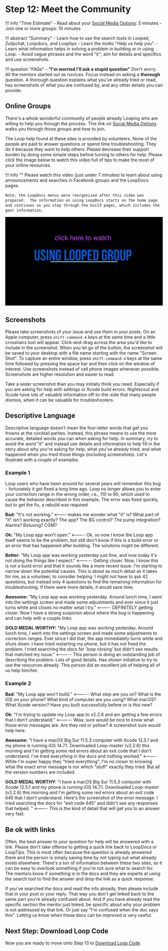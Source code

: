 # Step 12: Meet the Community

!!! info "Time Estimate"
    - Read about your [Social Media Options](../index.md#stay-in-the-loop): 5 minutes
    - Join one or more groups: 10 minutes

!!! abstract "Summary"
    - Learn how to use the search tools in Looped, Zulipchat, Loopdocs, and Looptips
    - Learn the motto "Help us help you".
    - Learn what information helps in solving a problem in building or in using Loop.
    - Avoid vague phrases and the word "it"; aim for details and specifics and use screenshots.

!!! question "FAQs"
    - **"I'm worried I'll ask a stupid question"** Don't worry. All the mentors started out as novices. Focus instead on asking a **thorough** question. A thorough question explains what you've already tried or read, has screenshots of what you are confused by, and any other details you can provide.

## Online Groups

There's a whole wonderful community of people already Looping who are willing to help you through the process. This link on [Social Media Options](../index.md#stay-in-the-loop) walks you through those groups and how to join.

The Loop help found at these sites is provided by volunteers. None of the people are paid to answer questions or spend time troubleshooting. They do it because they want to help others. Please decrease their support burden by doing some simple steps before turning to others for help. Please click the image below to watch this video full of tips to make the most of your online resources.

!!! info ""
    Please watch this video (just under 7 minutes) to learn about using announcements and searches in Facebook groups and the LoopDocs pages.

    Note, the LoopDocs menus were reorganized after this video was prepared.  The information on using LoopDocs starts on the home page and continues as you step through the build pages, which includes the gear information.   

[![img/looped-group.png](img/looped-group.png)](https://youtu.be/_vSN6C-Uo04)

## Screenshots

Please take screenshots of your issue and use them in your posts. On an Apple computer, press `shift-command-4` keys at the same time and a little crosshairs tool will appear. Click-and-drag across the area you'd like to include in the screenshot. When you let go of the button, the screenshot will be saved to your desktop with a file name starting with the name "Screen Shot". To capture an entire window, press `shift-command-4` keys at the same time followed by pressing the space bar and then click on the window of interest.  Use screenshots instead of cell phone images whenever possible. Screenshots are higher resolution and easier to read.

Take a wider screenshot than you may initially think you need. Especially if you are asking for help with settings or Xcode build errors. Nightscout and Xcode have lots of valuable information off-to-the-side that many people dismiss, when it can be valuable for troubleshooters.

## Descriptive Language

Descriptive language doesn't mean the four-letter words that get you frowns at the cocktail parties. Instead, this phrase means to use the most accurate, detailed words you can when asking for help. In summary, try to avoid the word "it" and instead use details and information to help fill in the story about why you're asking for help, what you've already tried, and what happened when you tried those things (including screenshots). Let's illustrate with a couple of examples.

### Example 1

Loop users who have been around for several years will remember this bug - fortunately it got fixed a long time ago. Loop no longer allows you to enter your correction range in the wrong order, i.e., 110 to 90, which used to cause the behavior described in this example. The error was fixed quickly, but to get the fix, a rebuild was required.

**Bad:** "It's not working." <----makes me wonder what "it" is? What part of "it" isn't working exactly? The app? The BG control? The pump integration? Alarms? Bolusing? CGM?

**Ok:** "My Loop app won't open." <---- Ok, so now I know the Loop app itself seems to be the problem, but still don't know if this is a build error or an error that has happened after building. The solutions might be different.

**Better:** "My Loop app was working yesterday just fine, and now today it's not doing the things like I expect." <----- Getting closer. Now, I know this is not a build error and that it sounds like a more recent issue. I'm starting to narrow down the potential causes. This is about as much detail as it takes for me, as a volunteer, to consider helping. I might not have to ask 42 questions, but instead only 4 questions to find the remaining information for troubleshooting. If there were more details, it would save time.

**Awesome:** "My Loop app was working yesterday. Around lunch time, I went into the settings screen and made some adjustments and ever since it just turns white and closes no matter what I try." <---- DEFINITELY getting closer. Now I have a strong suspicion about where the bug is happening and can help with a couple links.

**GOLD MEDAL WORTHY:** "My Loop app was working yesterday. Around lunch time, I went into the settings screen and made some adjustments to correction ranges. Ever since I did that, the app immediately turns white and shuts down. I have tried restarting my phone, but it has not fixed the problem. I tried searching the docs for 'loop closing' but didn't see results that matched my issue." <----- This person is doing an outstanding job of describing the problem. Lots of good details. Has shown initiative to try to use the resources already. This person did an excellent job of helping all of us help him/her.

### Example 2

**Bad:** "My Loop app won't build." <----- What step are you on? What is the iOS on your phone? What kind of computer are you using? What macOS? What Xcode version? Have you built successfully before or is this new?

**Ok:** "I'm trying to update my Loop app to v2.2.6 and am getting a few errors that I don't understand." <----- Wow, sure would be nice to know what those error messages are. Are they red or yellow? A screenshot sure would help here.

**Awesome:** "I have a macOS Big Sur 11.5.3 computer with Xcode 12.5.1 and my phone is running iOS 14.7.1. Downloaded Loop-master (v2.2.6) this morning and I'm getting some red errors about an exit code that I don't understand. I've tried everything in the docs and nothing worked." <---- While I'm super happy they "tried everything", I'm no closer to knowing what the exact error message is nor which "stuff" exactly they tried. But all the version numbers are included.

**GOLD MEDAL WORTHY:** "I have a macOS Big Sur 11.5.3 computer with Xcode 12.5.1 and my phone is running iOS 14.7.1. Downloaded Loop-master (v2.2.6) this morning and I'm getting some red errors about an exit code 645 that I don't understand. Here's the screenshot of the error message. I tried searching the docs for "exit code 645" and didn't see any responses that helped. " <---- This is the kind of detail that will get you to an answer very fast.

## Be ok with links

Often, the best answer to your question for help will be answered with a link. Please don't take offense to getting a quick link back to LoopDocs or LoopTips. This is most often because the question is already answered there and the person is simply saving time by not typing out what already exists elsewhere.  There's a ton of information between these two sites, so it can be easy to overlook something if you're not sure what to search for. The mentors know if something is in the docs and they are experts at using the search tool to find the answer and drop the link as a quick response.

If you've searched the docs and read the info already, then please include that in your post or your reply. That way you don't get linked back to the same part you're already confused about. And if you have already read the specific section the mentor just linked, be specific about why your problem is not addressed by that link.  Or just say "I'm confused when the doc says this". Letting us know when these docs can be improved is very useful.

## Next Step: Download Loop Code

Now you are ready to move onto Step 13 to [Download Loop Code](step13.md).
